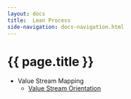 ```yaml
---
layout: docs
title:  Lean Process
side-navigation: docs-navigation.html
---
```


# {{ page.title }}

- Value Stream Mapping
  - [Value Stream Orientation](./value-stream-orientation.html)
